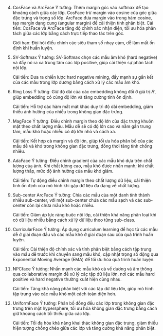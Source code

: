 4. CosFace và ArcFace
    Ý tưởng: Thêm margin góc vào softmax để tạo khoảng cách giữa các lớp.
        CosFace trừ margin vào cosine của góc giữa đặc trưng và trọng số lớp.
        ArcFace đưa margin vào trong hàm cosine, tạo margin dạng cung (angular margin) để cải thiện tính phân biệt.
    Cải tiến: CosFace và ArcFace tăng độ chính xác nhận diện, tối ưu hóa phân tách giữa các lớp bằng cách trực tiếp thao tác trên góc.

    Giới hạn: Đòi hỏi điều chỉnh các siêu tham số nhạy cảm, dễ làm mất ổn định khi huấn luyện.

5. SV-Softmax
    Ý tưởng: SV-Softmax chọn các mẫu âm khó (hard negative) và đẩy nó ra xa trung tâm các lớp positive, giúp cải thiện sự phân tách nội lớp.

    Cải tiến: Đưa ra chiến lược hard negative mining, đẩy mạnh sự gắn kết của các mẫu trong lớp dương bằng cách xử lý các mẫu âm khó.

6. Ring Loss
    Ý tưởng: Giữ độ dài của các embedding không đổi ở giá trị 𝑅, giúp embedding có cùng độ lớn và tăng cường tính ổn định.

    Cải tiến: Hỗ trợ các hàm mất mát khác duy trì độ dài embedding, giảm thiểu ảnh hưởng của nhiễu trong không gian đặc trưng.

7. MagFace
    Ý tưởng: Điều chỉnh margin theo độ lớn của đặc trưng khuôn mặt theo chất lượng mẫu. Mẫu dễ sẽ có độ lớn cao và nằm gần trung tâm, mẫu khó hoặc nhiễu có độ lớn nhỏ và cách xa.
    
    Cải tiến: Kết hợp cả margin và độ lớn, giúp tối ưu hóa phân bố của các mẫu dễ và khó trong không gian đặc trưng, đồng thời tăng tính chống nhiễu.

8. AdaFace
    Ý tưởng: Điều chỉnh gradient của các mẫu khó dựa trên chất lượng của ảnh. Khi chất lượng cao, mẫu khó được nhấn mạnh; khi chất lượng thấp, mức độ ảnh hưởng của mẫu khó giảm.

    Cải tiến: Tự động điều chỉnh margin theo chất lượng dữ liệu, cải thiện tính ổn định của mô hình khi gặp dữ liệu đa dạng về chất lượng.

9. Sub-center ArcFace
    Ý tưởng: Chia các mẫu của một danh tính thành nhiều sub-center, với một sub-center chứa các mẫu sạch và các sub-center còn lại chứa mẫu khó hoặc nhiễu.

    Cải tiến: Giảm áp lực ràng buộc nội lớp, cải thiện khả năng phân loại khi có dữ liệu nhiễu bằng cách xử lý dữ liệu theo từng sub-class.

10. CurricularFace
    Ý tưởng: Áp dụng curriculum learning để học từ các mẫu dễ ở giai đoạn đầu và các mẫu khó ở giai đoạn sau của quá trình huấn luyện.

    Cải tiến: Cải thiện độ chính xác và tính phân biệt bằng cách tập trung vào mẫu dễ trước khi chuyển sang mẫu khó, cập nhật trọng số động qua Exponential Moving Average (EMA) để tối ưu hóa quá trình huấn luyện.

11. NPCface
    Ý tưởng: Nhấn mạnh các mẫu khó cả về dương và âm thông qua collaborative margin để xử lý các tập dữ liệu lớn, nơi các mẫu hard positive và hard negative thường xuất hiện cùng nhau.

    Cải tiến: Tăng khả năng phân biệt với các tập dữ liệu lớn, giúp mô hình tập trung vào các mẫu khó một cách toàn diện hơn.

12. UniformFace
    Ý tưởng: Phân bố đồng đều các lớp trong không gian đặc trưng trên một hypersphere, tối ưu hóa không gian đặc trưng bằng cách giữ khoảng cách tối thiểu giữa các lớp.
    
    Cải tiến: Tối đa hóa khả năng khai thác không gian đặc trưng, giảm thiểu hiện tượng chồng chéo giữa các lớp và tăng cường khả năng phân biệt.
